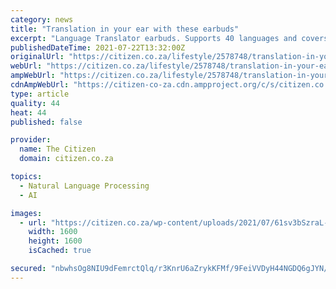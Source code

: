 ```yaml
---
category: news
title: "Translation in your ear with these earbuds"
excerpt: "Language Translator earbuds. Supports 40 languages and covers 85% of world’s population.  Ever since science fiction author Douglas Adams came up with the Babel fish, a creature that could instantaneously translate between any language inside one’s ears,"
publishedDateTime: 2021-07-22T13:32:00Z
originalUrl: "https://citizen.co.za/lifestyle/2578748/translation-in-your-ear-with-these-earbuds/"
webUrl: "https://citizen.co.za/lifestyle/2578748/translation-in-your-ear-with-these-earbuds/"
ampWebUrl: "https://citizen.co.za/lifestyle/2578748/translation-in-your-ear-with-these-earbuds/amp/"
cdnAmpWebUrl: "https://citizen-co-za.cdn.ampproject.org/c/s/citizen.co.za/lifestyle/2578748/translation-in-your-ear-with-these-earbuds/amp/"
type: article
quality: 44
heat: 44
published: false

provider:
  name: The Citizen
  domain: citizen.co.za

topics:
  - Natural Language Processing
  - AI

images:
  - url: "https://citizen.co.za/wp-content/uploads/2021/07/61sv3bSzraL-1.jpg"
    width: 1600
    height: 1600
    isCached: true

secured: "nbwhsOg8NIU9dFemrctQlq/r3KnrU6aZrykKFMf/9FeiVVDyH44NGDQ6gJYN/umvTa4rqPvhYs3VsBGIDgNsOTnQAqkdXoSJel7MN0zpWqXVINQj8yII1vLY8yWgtU1sTskhkQ7LjkFL0GOxlvWgg9kka5FZMgfVKVxijTIvbxAJcZZg6gO4Emd3WK6ZvMouMMrJzUpFaF5JLGD6Pm+v7GlVOpybt6Q9iIH/nTguLToaWdQ+2HSsQLnqlf6MuhcYSzl9U5QlcMUNHO+1GqpoBZ7QLLhgMxyGJJrKMTA4sO1/kqI3M2wAuBauSz0vO2SH3rjwZlxOwWVO0/dwauNlu8BWzwULRJ8LH9V8EmecP0o=;PtSzKQUxwtXt/lKEZ2hxXQ=="
---
```


